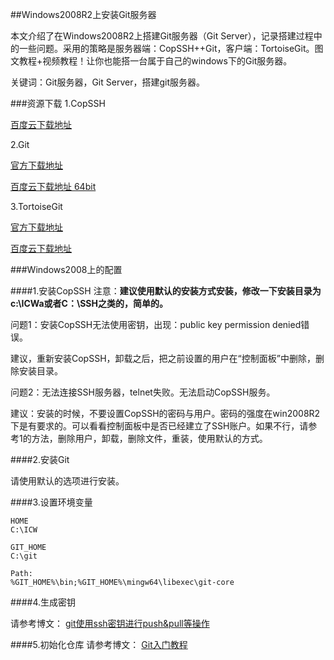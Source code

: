 ##Windows2008R2上安装Git服务器

本文介绍了在Windows2008R2上搭建Git服务器（Git Server），记录搭建过程中的一些问题。采用的策略是服务器端：CopSSH++Git，客户端：TortoiseGit。图文教程+视频教程！让你也能搭一台属于自己的windows下的Git服务器。

关键词：Git服务器，Git Server，搭建git服务器。

###资源下载
1.CopSSH 

[百度云下载地址](http://pan.baidu.com/s/1bckWxw)

2.Git

[官方下载地址](https://git-scm.com/downloads)

[百度云下载地址 64bit](http://pan.baidu.com/s/1i4iIrB3)

3.TortoiseGit

[官方下载地址](https://tortoisegit.org/download/)

[百度云下载地址](http://pan.baidu.com/s/1pKfOnjH)

###Windows2008上的配置

####1.安装CopSSH
注意：**建议使用默认的安装方式安装，修改一下安装目录为c:\ICWa或者C：\SSH之类的，简单的。**

问题1：安装CopSSH无法使用密钥，出现：public key permission denied错误。

建议，重新安装CopSSH，卸载之后，把之前设置的用户在“控制面板”中删除，删除安装目录。

问题2：无法连接SSH服务器，telnet失败。无法启动CopSSH服务。

建议：安装的时候，不要设置CopSSH的密码与用户。密码的强度在win2008R2下是有要求的。可以看看控制面板中是否已经建立了SSH账户。如果不行，请参考1的方法，删除用户，卸载，删除文件，重装，使用默认的方式。


####2.安装Git

请使用默认的选项进行安装。

####3.设置环境变量

	HOME
	C:\ICW
	
	GIT_HOME
	C:\git
	
	Path:
	%GIT_HOME%\bin;%GIT_HOME%\mingw64\libexec\git-core


####4.生成密钥

请参考博文：
[git使用ssh密钥进行push&pull等操作](http://wayearn.com/2016/01/gitssh/)


####5.初始化仓库
请参考博文：
[Git入门教程](http://wayearn.com/2016/03/git%E5%85%A5%E9%97%A8%E6%95%99%E7%A8%8B/)


